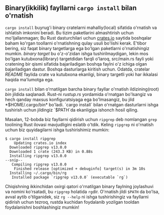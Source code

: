 <!-- Old link, do not remove -->
<a id="installing-binaries-from-cratesio-with-cargo-install"></a>

## Binary(ikkilik) fayllarni `cargo install` bilan o'rnatish

`cargo install` buyrug'i binary cratelarni mahalliy(local) sifatida o'rnatish va ishlatish imkonini beradi. Bu tizim paketlarini almashtirish uchun mo'ljallanmagan; Bu Rust dasturchilari uchun [crates.io](https://crates.io/)<!-- ignore --> saytida boshqalar baham ko'rgan toollarni o'rnatishning qulay usuli bo'lishi kerak. E'tibor bering, siz faqat binary targetlarga ega bo'lgan paketlarni o'rnatishingiz mumkin. *binary target* bu o'z-o'zidan ishga tushirilmaydigan, lekin mos bo'lgan kutubxona(library) targetdidan farqli o'laroq, src/main.rs fayli yoki cratening bir qismi sifatida bajariladigan boshqa faylni o'z ichiga olgan bajariladigan dastur. Boshqa dasturlarga kiritish uchun. Odatda, cratelar *README* faylida crate va kutubxona ekanligi, binary targetli yoki har ikkalasi haqida ma'lumotga ega.

`cargo install` bilan o'rnatilgan barcha binary fayllar o'rnatish ildizining(root) *bin* jildida saqlanadi. Rust-ni *rustup.rs* yordamida o'rnatgan bo'lsangiz va hech qanday maxsus konfiguratsiyaga ega bo'lmasangiz, bu jild *$HOME/.cargo/bin* bo'ladi. `cargo install` bilan oʻrnatgan dasturlarni ishga tushirish uchun jildingiz `$PATH`da ekanligiga ishonch hosil qiling.

Masalan, 12-bobda biz fayllarni qidirish uchun `ripgrep` deb nomlangan `grep` toolining Rust ilovasi mavjudligini eslatib o'tdik. Keling `ripgrep` ni o'rnatish uchun biz quyidagilarni ishga tushirishimiz mumkin:

<!-- manual-regeneration
cargo install something you don't have, copy relevant output below
-->

```console
$ cargo install ripgrep
    Updating crates.io index
  Downloaded ripgrep v13.0.0
  Downloaded 1 crate (243.3 KB) in 0.88s
  Installing ripgrep v13.0.0
--snip--
   Compiling ripgrep v13.0.0
    Finished release [optimized + debuginfo] target(s) in 3m 10s
  Installing ~/.cargo/bin/rg
   Installed package `ripgrep v13.0.0` (executable `rg`)
```

Chiqishning ikkinchidan oxirgi qatori o'rnatilgan binary faylning joylashuvi va nomini ko'rsatadi, bu `ripgrep` holatida `rg`dir. O'rnatish jildi `$PATH` da bo'lsa, avval aytib o'tilganidek, siz `rg --help` ni ishga tushirishingiz va fayllarni qidirish uchun tezroq, rustda kuchidan foydalanib yozilgan tooldan foydalanishni boshlashingiz mumkin!
